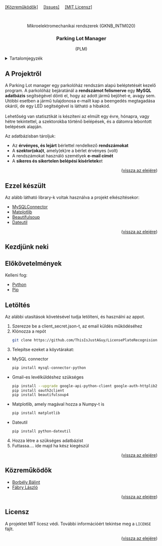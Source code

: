 <!-- PROJECT SHIELDS -->
[[Közreműködők]][contributors-url]&emsp;
[[Issues]][issues-url]&emsp;
[[MIT Licensz]][license-url]


<!-- Dokumentációt majd pdf-be átrakni -->
<!-- A fejlesztői dokumentáció tartalmazza a feladat kidolgozása során felmerülő összes részletet. (tervezési fázis, felmerülő problémák, áramköri rajzok, felhasznált elemek, hardver specifikációk, szoftver specifikációk, rendszerkövetelmények, a fejlesztett kódok részletezése, képek a kész projektről, stb.)
A felhasználói útmutató/dokumentáció (user manual) tartalmazza mindazokat az információklat, melyek szükségesek a modell beüzemeléséhez és rendeltetésszerű használatához egy laikus felhasználó számára.-->
<!-- PROJECT LOGO -->
<br />
<div align="center" id="readme-top">
  <p align="center">Mikroelektromechanikai rendszerek (GKNB_INTM020)</p>
  <h3 align="center">Parking Lot Manager</h3>

  <p align="center">
    (PLM)
  </p>
</div>




<!-- TABLE OF CONTENTS -->
<details>
  <summary>Tartalomjegyzék</summary>
  <ol>
    <li>
      <a href="#about-the-project">A Projektről</a>
      <ul>
        <li><a href="#built-with">Ezzel készült</a></li>
      </ul>
    </li>
    <li>
      <a href="#getting-started">Kezdjünk neki</a>
      <ul>
        <li><a href="#prerequisites">Előfeltételek</a></li>
        <li><a href="#installation">Letöltés</a></li>
      </ul>
    </li>
    <li><a href="#contributing">Közreműködők</a></li>
    <li><a href="#license">Licensz</a></li>
  </ol>
</details>



<!-- ABOUT THE PROJECT -->
<div id="about-the-project"></div>
<h2> A Projektről </h2>

A Parking Lot manager egy parkolóház rendszám alapú beléptetését kezelő program.
A parkolóház bejáratánál a **rendszámot felismerve** egy **MySQL adatbázis** segítségével dönti el, hogy az adott jármű bejöhet-e, avagy sem.
Utóbbi esetben a jármű tulajdonosa e-mailt kap a beengedés megtagadása okáról, de egy LED segítségével is látható a hibakód.
</br> </br>
Lehetőség van statisztikát is készíteni az elmúlt egy évre, hónapra, vagy hétre tekintettel, a szektorokba történő belépések, és a dátomra lebontott belépések alapján. 

Az adatbázisban tároljuk:
* Az **érvényes, és lejárt** bérlettel rendelkező **rendszámokat**
* A **szektor(oka)t**, amely(ek)re a bérlet érvényes (volt)
* A rendszámokat használó személyek **e-mail címét**
* A **sikeres és sikertelen belépési kísérletek**et

<p align="right">(<a href="#readme-top">vissza az elejére</a>)</p>


<div id="built-with"></div>
<h2> Ezzel készült </h2>

Az alább látható library-k voltak használva a projekt elkészítésekor:
* [MySQLConnector][MySQLConnector-url]
* [Matplotlib][Matplotlib-url]
* [Beautifulsoup][Beautifulsoup-url]
* [Dateutil][Dateutil-url]

<p align="right">(<a href="#readme-top">vissza az elejére</a>)</p>



<!-- GETTING STARTED -->
<div id="getting-started"></div>
<h2> Kezdjünk neki </h2>

<div id="prerequisites"></div>
<h2> Előkövetelmények </h2>

Kelleni fog:
* [Python][Python-url]
* [Pip][Pip-url]

<div id="installation"></div>
<h2> Letöltés </h2>

Az alábbi utasítások követésével tudja letölteni, és használni az appot.

1. Szerezze be a client_secret.json-t, az email küldés működéséhez
2. Klónozza a repót
   ```sh
   git clone https://github.com/ThisIsJustAGuy/LicensePlateRecognision
   ```
3. Telepítse ezeket a köyvtárakat:
  * MySQL connector

    ```sh
    pip install mysql-connector-python 
    ```

  * Gmail-es levélküldéshez szükséges

    ```sh
    pip install --upgrade google-api-python-client google-auth-httplib2 google-auth-oauthlib
    pip install oauth2client
    pip install beautifulsoup4
    ```

  * Matplotlib, amely magával hozza a Numpy-t is

    ```sh
    pip install matplotlib
    ```

  * Dateutil

    ```sh
    pip install python-dateutil
    ```
4. Hozza létre a szükséges adatbázist  
5. Futtassa.... ide majd ha kész kiegészül

<p align="right">(<a href="#readme-top">vissza az elejére</a>)</p>



<!-- CONTRIBUTING -->
<div id="contributing"></div>
<h2> Közreműködők </h2>

* [Borbély Bálint][BB]
* [Fábry László][FL]

<p align="right">(<a href="#readme-top">vissza az elejére</a>)</p>



<!-- LICENSE -->
<div id="license"></div>
<h2> Licensz </h2>

A projektet MIT licesz védi. További információért tekintse meg a `LICENSE` fájlt.

<p align="right">(<a href="#readme-top">vissza az elejére</a>)</p>



<!-- MARKDOWN LINKS & IMAGES -->
<!-- https://www.markdownguide.org/basic-syntax/#reference-style-links -->
[contributors-url]: https://github.com/ThisIsJustAGuy/LicensePlateRecognision/graphs/contributors
[issues-url]:https://github.com/ThisIsJustAGuy/LicensePlateRecognision/issues
[license-url]: https://github.com/ThisIsJustAGuy/LicensePlateRecognision/blob/main/LICENSE

[Python-url]: https://www.python.org/downloads/windows/
[Pip-url]: https://pip.pypa.io/en/stable/installation/
[BB]: https://github.com/ThisIsJustAGuy
[FL]: https://github.com/fabrylaszlo
[Matplotlib-url]: https://matplotlib.org
[MySQLConnector-url]: https://pypi.org/project/mysql-connector-python/
[Beautifulsoup-url]: https://beautiful-soup-4.readthedocs.io/en/latest/
[Dateutil-url]: https://dateutil.readthedocs.io/en/stable/
